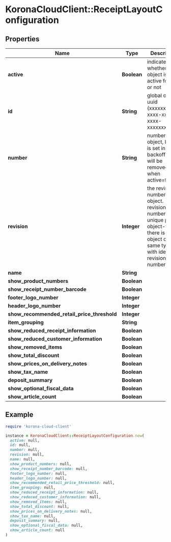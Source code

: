 # KoronaCloudClient::ReceiptLayoutConfiguration

## Properties

| Name | Type | Description | Notes |
| ---- | ---- | ----------- | ----- |
| **active** | **Boolean** | indicates whether the object is active for use or not | [optional][readonly] |
| **id** | **String** | global object uuid (xxxxxxxx-xxxx-xxxx-xxxx-xxxxxxxxxxxx) | [optional] |
| **number** | **String** | number of the object, like it is set in backoffice; will be removed when active&#x3D;false | [optional] |
| **revision** | **Integer** | the revision number of the object. revision numbers are unique per object-type. there is is no object of the same type with identical revision numbers. | [optional][readonly] |
| **name** | **String** |  | [optional] |
| **show_product_numbers** | **Boolean** |  | [optional] |
| **show_receipt_number_barcode** | **Boolean** |  | [optional] |
| **footer_logo_number** | **Integer** |  | [optional] |
| **header_logo_number** | **Integer** |  | [optional] |
| **show_recommended_retail_price_threshold** | **Integer** |  | [optional] |
| **item_grouping** | **String** |  | [optional] |
| **show_reduced_receipt_information** | **Boolean** |  | [optional] |
| **show_reduced_customer_information** | **Boolean** |  | [optional] |
| **show_removed_items** | **Boolean** |  | [optional] |
| **show_total_discount** | **Boolean** |  | [optional] |
| **show_prices_on_delivery_notes** | **Boolean** |  | [optional] |
| **show_tax_name** | **Boolean** |  | [optional] |
| **deposit_summary** | **Boolean** |  | [optional] |
| **show_optional_fiscal_data** | **Boolean** |  | [optional] |
| **show_article_count** | **Boolean** |  | [optional] |

## Example

```ruby
require 'korona-cloud-client'

instance = KoronaCloudClient::ReceiptLayoutConfiguration.new(
  active: null,
  id: null,
  number: null,
  revision: null,
  name: null,
  show_product_numbers: null,
  show_receipt_number_barcode: null,
  footer_logo_number: null,
  header_logo_number: null,
  show_recommended_retail_price_threshold: null,
  item_grouping: null,
  show_reduced_receipt_information: null,
  show_reduced_customer_information: null,
  show_removed_items: null,
  show_total_discount: null,
  show_prices_on_delivery_notes: null,
  show_tax_name: null,
  deposit_summary: null,
  show_optional_fiscal_data: null,
  show_article_count: null
)
```

